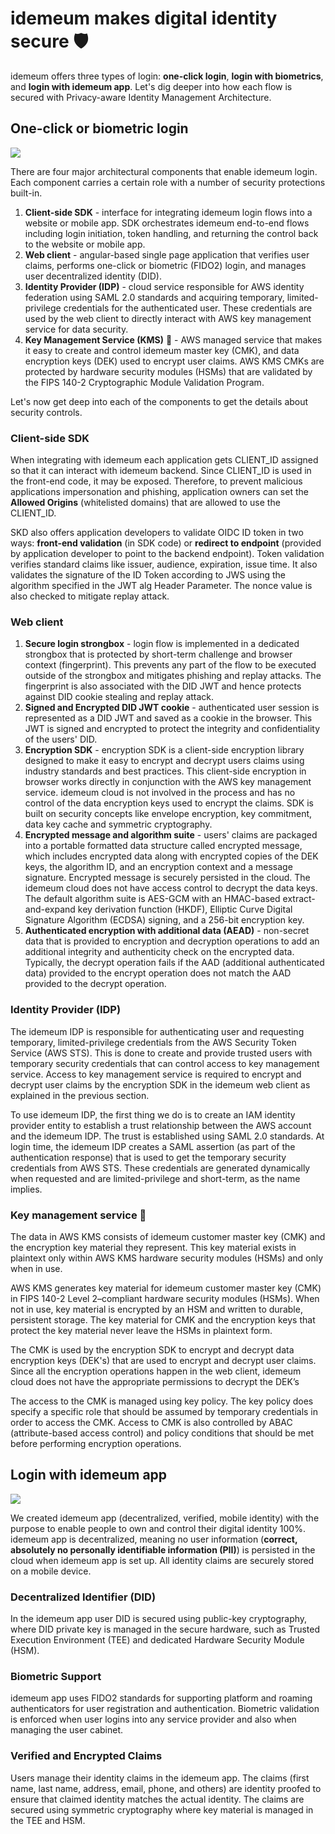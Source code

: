 # idemeum makes digital identity secure :shield:

idemeum offers three types of login: **one-click login**, **login with biometrics**, and **login with idemeum app**. Let's dig deeper into how each flow is secured with Privacy-aware Identity Management Architecture. 

## One-click or biometric login

![](/assets/security/architecture1.png)

There are four major architectural components that enable idemeum login. Each component carries a certain role with a number of security protections built-in. 

1. **Client-side SDK** - interface for integrating idemeum login flows into a website or mobile app. SDK orchestrates idemeum end-to-end flows including login initiation, token handling, and returning the control back to the website or mobile app.
2. **Web client** - angular-based single page application that verifies user claims, performs one-click or biometric (FIDO2) login, and manages user decentralized identity (DID). 
3. **Identity Provider (IDP)** - cloud service responsible for AWS identity federation using SAML 2.0 standards and acquiring temporary, limited-privilege credentials for the authenticated user. These credentials are used by the web client to directly interact with AWS key management service for data security.
4. **Key Management Service (KMS)** 🔑 - AWS managed service that makes it easy to create and control idemeum master key (CMK), and data encryption keys (DEK) used to encrypt user claims. AWS KMS CMKs are protected by hardware security modules (HSMs) that are validated by the FIPS 140-2 Cryptographic Module Validation Program.

Let's now get deep into each of the components to get the details about security controls.

### Client-side SDK

When integrating with idemeum each application gets CLIENT_ID assigned so that it can interact with idemeum backend. Since CLIENT_ID is used in the front-end code, it may be exposed. Therefore, to prevent malicious applications impersonation and phishing, application owners can set the **Allowed Origins** (whitelisted domains) that are allowed to use the CLIENT_ID.

SKD also offers application developers to validate OIDC ID token in two ways: **front-end validation** (in SDK code) or **redirect to endpoint** (provided by application developer to point to the backend endpoint). Token validation verifies standard claims like issuer, audience, expiration, issue time. It also validates the signature of the ID Token according to JWS using the algorithm specified in the JWT alg Header Parameter. The nonce value is also checked to mitigate replay attack.

### Web client

1. **Secure login strongbox** - login flow is implemented in a dedicated strongbox that is protected by short-term challenge and browser context (fingerprint). This prevents any part of the flow to be executed outside of the strongbox and mitigates phishing and replay attacks. The fingerprint is also associated with the DID JWT and hence protects against DID cookie stealing and replay attack.
2. **Signed and Encrypted DID JWT cookie** - authenticated user session is represented as a DID JWT and saved as a cookie in the browser. This JWT is signed and encrypted to protect the integrity and confidentiality of the users' DID.
3. **Encryption SDK** - encryption SDK is a client-side encryption library designed to make it easy to encrypt and decrypt users claims using industry standards and best practices. This client-side encryption in browser works directly in conjunction with the AWS key management service. idemeum cloud is not involved in the process and has no control of the data encryption keys used to encrypt the claims. SDK is built on security concepts like envelope encryption, key commitment, data key cache and symmetric cryptography.
4. **Encrypted message and algorithm suite** - users' claims are packaged into a portable formatted data structure called encrypted message, which includes encrypted data along with encrypted copies of the DEK keys, the algorithm ID, and an encryption context and a message signature. Encrypted message is securely persisted in the cloud. The idemeum cloud does not have access control to decrypt the data keys. The default algorithm suite is AES-GCM with an HMAC-based extract-and-expand key derivation function (HKDF), Elliptic Curve Digital Signature Algorithm (ECDSA) signing, and a 256-bit encryption key. 
5. **Authenticated encryption with additional data (AEAD)** - non-secret data that is provided to encryption and decryption operations to add an additional integrity and authenticity check on the encrypted data. Typically, the decrypt operation fails if the AAD (additional authenticated data) provided to the encrypt operation does not match the AAD provided to the decrypt operation.

### Identity Provider (IDP)

The idemeum IDP is responsible for authenticating user and requesting temporary, limited-privilege credentials from the AWS Security Token Service (AWS STS). This is done to create and provide trusted users with temporary security credentials that can control access to key management service. Access to key management service is required to encrypt and decrypt user claims by the encryption SDK in the idemeum web client as explained in the previous section. 

To use idemeum IDP, the first thing we do is to create an IAM identity provider entity to establish a trust relationship between the AWS account and the idemeum IDP.  The trust is established using SAML 2.0 standards. At login time, the idemeum IDP creates a SAML assertion (as part of the authentication response) that is used to get the temporary security credentials from AWS STS. These credentials are generated dynamically when requested and are limited-privilege and short-term, as the name implies. 

### Key management service 🔑 

The data in AWS KMS consists of idemeum customer master key (CMK) and the encryption key material they represent. This key material exists in plaintext only within AWS KMS hardware security modules (HSMs) and only when in use.

AWS KMS generates key material for idemeum customer master key (CMK) in FIPS 140-2 Level 2–compliant hardware security modules (HSMs). When not in use, key material is encrypted by an HSM and written to durable, persistent storage. The key material for CMK and the encryption keys that protect the key material never leave the HSMs in plaintext form.

The CMK is used by the encryption SDK to encrypt and decrypt data encryption keys (DEK's) that are used to encrypt and decrypt user claims. Since all the encryption operations happen in the web client, idemeum cloud does not have the appropriate permissions to decrypt the DEK’s

The access to the CMK is managed using key policy. The key policy does specify a specific role that should be assumed by temporary credentials in order to access the CMK. Access to CMK is also controlled by ABAC (attribute-based access control) and policy conditions that should be met before performing encryption operations. 

## Login with idemeum app

![](/assets/security/architecture2.png)

We created idemeum app (decentralized, verified, mobile identity) with the purpose to enable people to own and control their digital identity 100%. idemeum app is decentralized, meaning no user information (**correct, absolutely no personally identifiable information (PII)**) is persisted in the cloud when idemeum app is set up. All identity claims are securely stored on a mobile device. 

### Decentralized Identifier (DID) 

In the idemeum app user DID is secured using public-key cryptography, where DID private key is managed in the secure hardware, such as Trusted Execution Environment (TEE) and dedicated Hardware Security Module (HSM). 

### Biometric Support

idemeum app uses FIDO2 standards for supporting platform and roaming authenticators for user registration and authentication. Biometric validation is enforced when user logins into any service provider and also when managing the user cabinet.

### Verified and Encrypted Claims 

Users manage their identity claims in the idemeum app. The claims (first name, last name, address, email, phone, and others) are identity proofed to ensure that claimed identity matches the actual identity. The claims are secured using symmetric cryptography where key material is managed in the TEE and HSM.



